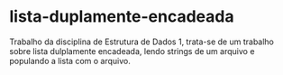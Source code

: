 # lista-duplamente-encadeada
Trabalho da disciplina de Estrutura de Dados 1, trata-se de um trabalho sobre lista dulplamente encadeada, lendo strings de um arquivo e populando a lista com o arquivo.
